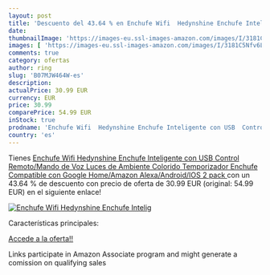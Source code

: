 ```yaml
---
layout: post
title: 'Descuento del 43.64 % en Enchufe Wifi  Hedynshine Enchufe Intelig'
date: 
thumbnailImage: 'https://images-eu.ssl-images-amazon.com/images/I/3181C5Nfv6L._SL200_.jpg'
images: [ 'https://images-eu.ssl-images-amazon.com/images/I/3181C5Nfv6L._SL200_.jpg' ]
comments: true
category: ofertas
author: ring
slug: 'B07MJW464W-es'
description:
actualPrice: 30.99 EUR
currency: EUR
price: 30.99
comparePrice: 54.99 EUR
inStock: true
prodname: 'Enchufe Wifi  Hedynshine Enchufe Inteligente con USB  Control Remoto/Mando de Voz  Luces de Ambiente Colorido  Temporizador Enchufe  Compatible con Google Home/Amazon Alexa/Android/IOS 2 pack '
country: 'es'
---
```


Tienes [Enchufe Wifi  Hedynshine Enchufe Inteligente con USB  Control Remoto/Mando de Voz  Luces de Ambiente Colorido  Temporizador Enchufe  Compatible con Google Home/Amazon Alexa/Android/IOS 2 pack ](https://www.amazon.es/dp/B07MJW464W/?tag=tolees-21) con un 43.64 % de descuento con precio de oferta de 30.99 EUR (original: 54.99 EUR) en el siguiente enlace!

[![Enchufe Wifi  Hedynshine Enchufe Intelig](https://images-eu.ssl-images-amazon.com/images/I/3181C5Nfv6L._SL200_.jpg)](https://www.amazon.es/dp/B07MJW464W/?tag=tolees-21)

Características principales:


[Accede a la oferta!!](https://www.amazon.es/dp/B07MJW464W/?tag=tolees-21)

Links participate in Amazon Associate program and might generate a comission on qualifying sales


